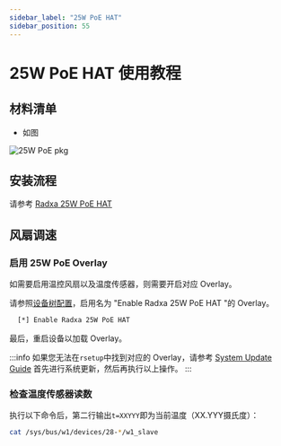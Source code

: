 ```yaml
---
sidebar_label: "25W PoE HAT"
sidebar_position: 55
---
```


# 25W PoE HAT 使用教程

## 材料清单

- 如图

![25W PoE pkg](/img/accessories/poe-hat/25w-poe-pkg.webp)

## 安装流程

请参考 [Radxa 25W PoE HAT](/docs/accessories/radxa-25w-poe)

## 风扇调速

### 启用 25W PoE Overlay

如需要启用温控风扇以及温度传感器，则需要开启对应 Overlay。

请参照[设备树配置](/radxa-os/rsetup/devicetree#how-to-enable-an-overlay)，启用名为 "Enable Radxa 25W PoE HAT "的 Overlay。

```bash
  [*] Enable Radxa 25W PoE HAT
```

最后，重启设备以加载 Overlay。

:::info
如果您无法在`rsetup`中找到对应的 Overlay，请参考 [System Update Guide](/radxa-os/rsetup#system-update) 首先进行系统更新，然后再执行以上操作。
:::

### 检查温度传感器读数

执行以下命令后，第二行输出`t=XXYYY`即为当前温度（XX.YYY摄氏度）：

```bash
cat /sys/bus/w1/devices/28-*/w1_slave
```

